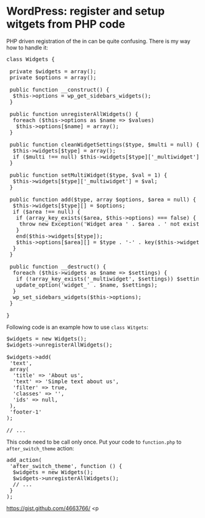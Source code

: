 <!--
title : WordPress: register and setup witgets from PHP code
author : Roman Ožana <ozana@omdesign.cz>
date : 29.1.2013 17:30:26
tags : en, PHP, Widgets, wordpress
-->

# WordPress: register and setup witgets from PHP code

PHP driven registration of the in can be quite confusing. There is my way how to handle it:

<pre>class Widgets {

 private $widgets = array();
 private $options = array();

 public function __construct() {
  $this-&gt;options = wp_get_sidebars_widgets();
 }

 public function unregisterAllWidgets() {
  foreach ($this-&gt;options as $name =&gt; $values)
   $this-&gt;options[$name] = array();
 }

 public function cleanWidgetSettings($type, $multi = null) {
  $this-&gt;widgets[$type] = array();
  if ($multi !== null) $this-&gt;widgets[$type]['_multiwidget'] = (int)(bool)$multi;
 }

 public function setMultiWidget($type, $val = 1) {
  $this-&gt;widgets[$type]['_multiwidget'] = $val;
 }

 public function add($type, array $options, $area = null) {
  $this-&gt;widgets[$type][] = $options;
  if ($area !== null) {
   if (array_key_exists($area, $this-&gt;options) === false) {
    throw new Exception('Widget area ' . $area . ' not exists.');
   }
   end($this-&gt;widgets[$type]);
   $this-&gt;options[$area][] = $type . '-' . key($this-&gt;widgets[$type]);
  }
 }

 public function __destruct() {
  foreach ($this-&gt;widgets as $name =&gt; $settings) {
   if (!array_key_exists('_multiwidget', $settings)) $settings['_multiwidget'] = 1;
   update_option('widget_' . $name, $settings);
  }
  wp_set_sidebars_widgets($this-&gt;options);
 }

}</pre>

Following code is an example how to use `class Witgets`:

<pre>$widgets = new Widgets();
$widgets-&gt;unregisterAllWidgets();

$widgets-&gt;add(
 'text',
 array(
  'title' =&gt; 'About us',
  'text' =&gt; 'Simple text about us',
  'filter' =&gt; true,
  'classes' =&gt; '',
  'ids' =&gt; null,
 ),
 'footer-1'
);

// ...</pre>

This code need to be call only once. Put your code to `function.php` to `after_switch_theme` action:

<pre>add_action(
 'after_switch_theme', function () {
  $widgets = new Widgets();
  $widgets-&gt;unregisterAllWidgets();
  // ...
 }
);</pre>

https://gist.github.com/4663766/ <p</p>